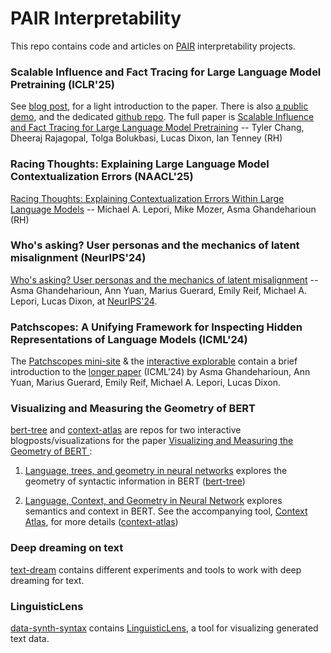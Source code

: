 # PAIR Interpretability

This repo contains code and articles on [PAIR](https://ai.google/pair) interpretability projects.

### Scalable Influence and Fact Tracing for Large Language Model Pretraining (ICLR'25)

See [blog post](https://medium.com/people-ai-research/scaling-training-data-attribution-f7d1eddd85da), for a light introduction to the paper. There is also [a public demo](https://github.com/PAIR-code/pretraining-tda/blob/main/demo/README.md), and the dedicated [github repo](https://github.com/PAIR-code/pretraining-tda). The full paper is [Scalable Influence and Fact Tracing for Large Language Model Pretraining](https://arxiv.org/abs/2410.17413) -- Tyler Chang, Dheeraj Rajagopal, Tolga Bolukbasi, Lucas Dixon, Ian Tenney (RH)

### Racing Thoughts: Explaining Large Language Model Contextualization Errors (NAACL'25)

[Racing Thoughts: Explaining Contextualization Errors Within Large Language Models](https://arxiv.org/abs/2410.02102) -- Michael A. Lepori, Mike Mozer, Asma Ghandeharioun (RH)

### Who's asking? User personas and the mechanics of latent misalignment (NeurIPS'24)

[Who's asking? User personas and the mechanics of latent misalignment](https://arxiv.org/abs/2406.12094) -- Asma Ghandeharioun, Ann Yuan, Marius Guerard, Emily Reif, Michael A. Lepori, Lucas Dixon, at [NeurIPS'24](https://neurips.cc/virtual/2024/poster/94269).

### Patchscopes: A Unifying Framework for Inspecting Hidden Representations of Language Models (ICML'24)

The [Patchscopes mini-site](https://pair-code.github.io/interpretability/patchscopes) & the [interactive explorable](https://pair.withgoogle.com/explorables/patchscopes/) contain a brief introduction to the [longer paper](https://arxiv.org/abs/2401.06102) (ICML'24) by Asma Ghandeharioun, Ann Yuan, Marius Guerard, Emily Reif, Michael A. Lepori, Lucas Dixon.

### Visualizing and Measuring the Geometry of BERT
[bert-tree](https://github.com/PAIR-code/interpretability/tree/master/bert-tree) and [context-atlas](https://github.com/PAIR-code/interpretability/tree/master/context-atlas) are repos for two interactive blogposts/visualizations for the paper [Visualizing and Measuring the Geometry of BERT
](https://arxiv.org/abs/1906.02715):

1. [Language, trees, and geometry in neural networks](https://pair-code.github.io/interpretability/bert-tree/) explores the geometry of syntactic information in BERT ([bert-tree](https://github.com/PAIR-code/interpretability/tree/master/bert-tree))

2. [Language, Context, and Geometry in Neural Network](https://pair-code.github.io/interpretability/bert-tree/) explores semantics and context in BERT. See the accompanying tool, [Context Atlas](https://storage.googleapis.com/bert-wsd-vis/demo/index.html?#word=lie), for more details ([context-atlas](https://github.com/PAIR-code/interpretability/tree/master/context-atlas))

### Deep dreaming on text
[text-dream](https://github.com/PAIR-code/interpretability/tree/master/text-dream) contains different experiments and tools to work with deep dreaming
for text.

### LinguisticLens
[data-synth-syntax](https://github.com/PAIR-code/interpretability/tree/master/data-synth-syntax) contains [LinguisticLens](https://storage.googleapis.com/data-synth-trees/demo/index.html), a tool for visualizing generated text data.
